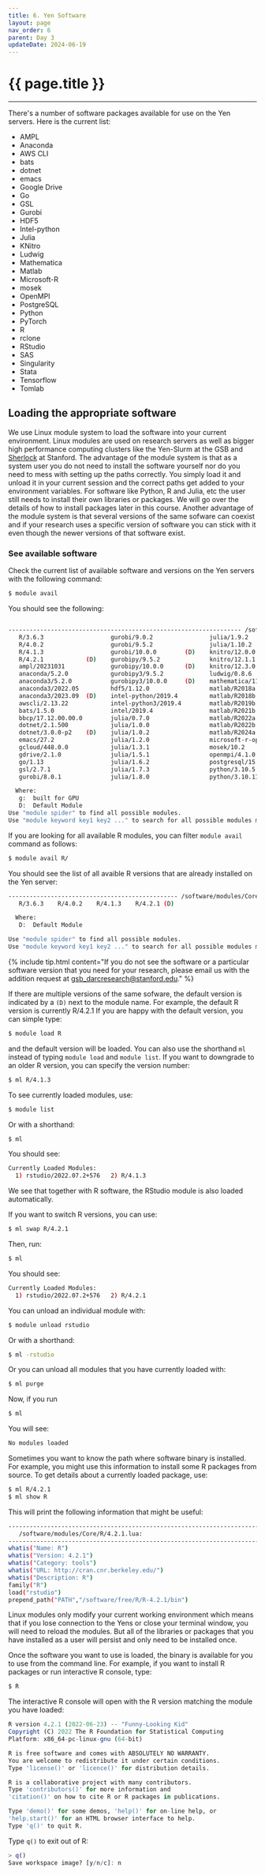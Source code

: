 ```yaml
---
title: 6. Yen Software
layout: page 
nav_order: 6
parent: Day 3
updateDate: 2024-06-19
---
```


# {{ page.title }}
---
There's a number of software packages available for use on the Yen servers.  Here is the current list:

* AMPL
* Anaconda
* AWS CLI
* bats
* dotnet
* emacs
* Google Drive
* Go
* GSL
* Gurobi
* HDF5
* Intel-python
* Julia
* KNitro
* Ludwig
* Mathematica
* Matlab
* Microsoft-R
* mosek
* OpenMPI
* PostgreSQL
* Python
* PyTorch
* R
* rclone
* RStudio
* SAS
* Singularity
* Stata
* Tensorflow
* Tomlab

## Loading the appropriate software

We use Linux module system to load the software into your current environment. Linux modules are used on research servers
as well as bigger high performance computing clusters like the Yen-Slurm at the GSB and <a href="https://www.sherlock.stanford.edu/" target="_blank">Sherlock</a> at Stanford. 
The advantage of the module system is that as a system user you do not need to install the software yourself nor do you need to mess with setting up the paths correctly. 
You simply load it and unload it in your current session and the correct paths get added to your environment variables. For software like
Python, R and Julia, etc the user still needs to install their own libraries or packages. We will go over the details of how
to install packages later in this course. Another advantage of the module system is that several versions of the same sofware
can coexist and if your research uses a specific version of software you can stick with it even though the newer versions of that software exist.

### See available software

Check the current list of available software and versions on the Yen servers with the following command:


```bash
$ module avail
```

You should see the following:
```bash

------------------------------------------------------------------ /software/modules/Core ------------------------------------------------------------------
   R/3.6.3                   gurobi/9.0.2                julia/1.9.2                   python/3.11.3                  stata/18
   R/4.0.2                   gurobi/9.5.2                julia/1.10.2           (D)    pytorch/2.0.1         (g)      statamp/now
   R/4.1.3                   gurobi/10.0.0        (D)    knitro/12.0.0                 pytorch/2.1.2         (g,D)    statamp/16
   R/4.2.1            (D)    gurobipy/9.5.2              knitro/12.1.1                 rclone/1.47.0                  statamp/17    (D)
   ampl/20231031             gurobipy/10.0.0      (D)    knitro/12.3.0          (D)    rclone/1.54.0                  statamp/18
   anaconda/5.2.0            gurobipy3/9.5.2             ludwig/0.8.6           (g)    rclone/1.60.0                  tensorflow/2  (g)
   anaconda3/5.2.0           gurobipy3/10.0.0     (D)    mathematica/11.2              rclone/1.62.2                  tomlab/8.8
   anaconda3/2022.05         hdf5/1.12.0                 matlab/R2018a                 rclone/1.63.1         (D)      xstata-mp/now
   anaconda3/2023.09  (D)    intel-python/2019.4         matlab/R2018b                 rstudio/1.1.463                xstata-mp/16
   awscli/2.13.22            intel-python3/2019.4        matlab/R2019b                 rstudio/2022.07.2+576 (D)      xstata-mp/17  (D)
   bats/1.5.0                intel/2019.4                matlab/R2021b                 sas/9.4                        xstata-mp/18
   bbcp/17.12.00.00.0        julia/0.7.0                 matlab/R2022a                 singularity/3.4.0              xstata/now
   dotnet/2.1.500            julia/1.0.0                 matlab/R2022b                 singularity/3.11.5    (D)      xstata/16
   dotnet/3.0.0-p2    (D)    julia/1.0.2                 matlab/R2024a          (D)    stata-mp/now                   xstata/17     (D)
   emacs/27.2                julia/1.2.0                 microsoft-r-open/3.5.3        stata-mp/16                    xstata/18
   gcloud/448.0.0            julia/1.3.1                 mosek/10.2                    stata-mp/17           (D)      xstatamp/now
   gdrive/2.1.0              julia/1.5.1                 openmpi/4.1.0                 stata-mp/18                    xstatamp/16
   go/1.13                   julia/1.6.2                 postgresql/15.1        (g)    stata/now                      xstatamp/17   (D)
   gsl/2.7.1                 julia/1.7.3                 python/3.10.5          (D)    stata/16                       xstatamp/18
   gurobi/8.0.1              julia/1.8.0                 python/3.10.11                stata/17              (D)

  Where:
   g:  built for GPU
   D:  Default Module
Use "module spider" to find all possible modules.
Use "module keyword key1 key2 ..." to search for all possible modules matching any of the "keys".
```

If you are looking for all available R modules, you can filter `module avail` command as follows:

```bash
$ module avail R/
```

You should see the list of all avaible R versions that are already installed on the Yen server:

```bash
------------------------------------------------ /software/modules/Core -------------------------------------------------
   R/3.6.3    R/4.0.2    R/4.1.3    R/4.2.1 (D)

  Where:
   D:  Default Module

Use "module spider" to find all possible modules.
Use "module keyword key1 key2 ..." to search for all possible modules matching any of the "keys".
```

{% include tip.html content="If you do not see the software or a particular software version that you need for your research,
please email us with the addition request at [gsb_darcresearch@stanford.edu](mailto:gsb_darcresearch@stanford.edu)." %}

If there are multiple versions of the same sofware, the default version is indicated by a `(D)` next to the module name. 
For example, the default R version is currently R/4.2.1 If you are happy with the default version, you can simple type:

```bash
$ module load R
```

and the default version will be loaded. You can also use the shorthand `ml` instead of typing `module load` and `module list`. 
If you want to downgrade to an older R version, you
can specify the version number:

```bash
$ ml R/4.1.3
```

To see currently loaded modules, use:

```bash
$ module list
```

Or with a shorthand:
```bash
$ ml
```

You should see:

```bash
Currently Loaded Modules:
  1) rstudio/2022.07.2+576   2) R/4.1.3
```

We see that together with R software, the RStudio module is also loaded automatically.

If you want to switch R versions, you can use:

```bash
$ ml swap R/4.2.1
```

Then, run:
```bash
$ ml
```

You should see:

```bash
Currently Loaded Modules:
  1) rstudio/2022.07.2+576   2) R/4.2.1 
```

You can unload an individual module with:

```bash
$ module unload rstudio
```

Or with a shorthand:
```bash
$ ml -rstudio
```
Or you can unload all modules that you have currently loaded with:

```bash
$ ml purge
```

Now, if you run 

```bash
$ ml
```

You will see:

```bash
No modules loaded
```

Sometimes you want to know the path where software binary is installed. For example, you might use this information 
to install some R packages from source. To get details about a currently loaded package, use:

```bash
$ ml R/4.2.1
$ ml show R
```

This will print the following information that might be useful:

```bash
--------------------------------------------------------------------------------------------------
   /software/modules/Core/R/4.2.1.lua:
---------------------------------------------------------------------------------------------------
whatis("Name: R")
whatis("Version: 4.2.1")
whatis("Category: tools")
whatis("URL: http://cran.cnr.berkeley.edu/")
whatis("Description: R")
family("R")
load("rstudio")
prepend_path("PATH","/software/free/R/R-4.2.1/bin")
```

Linux modules only modify your current working environment which means that if you lose connection to the Yens or close your terminal window,
you will need to reload the modules. But all of the libraries or packages that you have installed as a user will persist and 
only need to be installed once.

Once the software you want to use is loaded, the binary is available for you to use from the command line. 
For example, if you want to install R packages or run interactive R console, type:

```bash
$ R
```

The interactive R console will open with the R version matching the module you have loaded:

```R
R version 4.2.1 (2022-06-23) -- "Funny-Looking Kid"
Copyright (C) 2022 The R Foundation for Statistical Computing
Platform: x86_64-pc-linux-gnu (64-bit)

R is free software and comes with ABSOLUTELY NO WARRANTY.
You are welcome to redistribute it under certain conditions.
Type 'license()' or 'licence()' for distribution details.

R is a collaborative project with many contributors.
Type 'contributors()' for more information and
'citation()' on how to cite R or R packages in publications.

Type 'demo()' for some demos, 'help()' for on-line help, or
'help.start()' for an HTML browser interface to help.
Type 'q()' to quit R.
```

Type `q()` to exit out of R:

```R
> q()
Save workspace image? [y/n/c]: n
```
